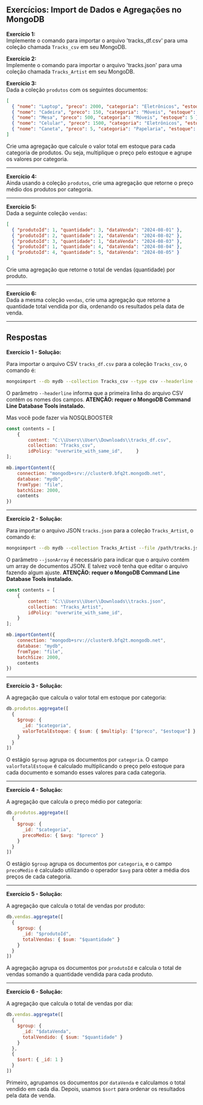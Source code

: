 ## Exercícios: Import de Dados e Agregações no MongoDB

**Exercício 1:**  
Implemente o comando para importar o arquivo 'tracks_df.csv' para uma coleção chamada `Tracks_csv` em seu MongoDB.

**Exercício 2:**  
Implemente o comando para importar o arquivo 'tracks.json' para uma coleção chamada `Tracks_Artist` em seu MongoDB.

**Exercício 3:**  
Dada a coleção `produtos` com os seguintes documentos:

```json
[
  { "nome": "Laptop", "preco": 2000, "categoria": "Eletrônicos", "estoque": 10 },
  { "nome": "Cadeira", "preco": 150, "categoria": "Móveis", "estoque": 20 },
  { "nome": "Mesa", "preco": 500, "categoria": "Móveis", "estoque": 5 },
  { "nome": "Celular", "preco": 1500, "categoria": "Eletrônicos", "estoque": 8 },
  { "nome": "Caneta", "preco": 5, "categoria": "Papelaria", "estoque": 100 }
]
```

Crie uma agregação que calcule o valor total em estoque para cada categoria de produtos. Ou seja, multiplique o preço pelo estoque e agrupe os valores por categoria.

---

**Exercício 4:**  
Ainda usando a coleção `produtos`, crie uma agregação que retorne o preço médio dos produtos por categoria.

---

**Exercício 5:**  
Dada a seguinte coleção `vendas`:

```json
[
  { "produtoId": 1, "quantidade": 3, "dataVenda": "2024-08-01" },
  { "produtoId": 2, "quantidade": 2, "dataVenda": "2024-08-02" },
  { "produtoId": 3, "quantidade": 1, "dataVenda": "2024-08-03" },
  { "produtoId": 1, "quantidade": 4, "dataVenda": "2024-08-04" },
  { "produtoId": 4, "quantidade": 5, "dataVenda": "2024-08-05" }
]
```

Crie uma agregação que retorne o total de vendas (quantidade) por produto.

---

**Exercício 6:**  
Dada a mesma coleção `vendas`, crie uma agregação que retorne a quantidade total vendida por dia, ordenando os resultados pela data de venda.

---


## Respostas  

**Exercício 1 - Solução:**

Para importar o arquivo CSV `tracks_df.csv` para a coleção `Tracks_csv`, o comando é:

```bash
mongoimport --db mydb --collection Tracks_csv --type csv --headerline --file /path/tracks_df.csv
```

O parâmetro `--headerline` informa que a primeira linha do arquivo CSV contém os nomes dos campos. **ATENÇÂO: requer o MongoDB Command Line Database Tools instalado.**

Mas você pode fazer via NOSQLBOOSTER

```javascript
const contents = [
    {
        content: "C:\\Users\\User\\Downloads\\tracks_df.csv",
        collection: "Tracks_csv",
        idPolicy: "overwrite_with_same_id",     }
];

mb.importContent({
    connection: "mongodb+srv://cluster0.bfq2t.mongodb.net",
    database: "mydb",
    fromType: "file",
    batchSize: 2000,
    contents
})
```

---

**Exercício 2 - Solução:**

Para importar o arquivo JSON `tracks.json` para a coleção `Tracks_Artist`, o comando é:

```bash
mongoimport --db mydb --collection Tracks_Artist --file /path/tracks.json --jsonArray
```

O parâmetro `--jsonArray` é necessário para indicar que o arquivo contém um array de documentos JSON. E talvez você tenha que editar o arquivo fazendo algum ajuste.  **ATENÇÂO: requer o MongoDB Command Line Database Tools instalado.**

```javascript
const contents = [
    {
        content: "C:\\Users\\User\\Downloads\\tracks.json",
        collection: "Tracks_Artist",
        idPolicy: "overwrite_with_same_id", 
    }
];

mb.importContent({
    connection: "mongodb+srv://cluster0.bfq2t.mongodb.net",
    database: "mydb",
    fromType: "file",
    batchSize: 2000,
    contents
})
```

---

**Exercício 3 - Solução:**

A agregação que calcula o valor total em estoque por categoria:

```js
db.produtos.aggregate([
  {
    $group: {
      _id: "$categoria",
      valorTotalEstoque: { $sum: { $multiply: ["$preco", "$estoque"] } }
    }
  }
])
```

O estágio `$group` agrupa os documentos por `categoria`. 
O campo `valorTotalEstoque` é calculado multiplicando o preço pelo estoque para cada documento e somando esses valores para cada categoria.

---

**Exercício 4 - Solução:**

A agregação que calcula o preço médio por categoria:

```js
db.produtos.aggregate([
  {
    $group: {
      _id: "$categoria",
      precoMedio: { $avg: "$preco" }
    }
  }
])
```

O estágio `$group` agrupa os documentos por `categoria`, e o campo `precoMedio` é calculado utilizando o operador `$avg` para obter a média dos preços de cada categoria.

---

**Exercício 5 - Solução:**

A agregação que calcula o total de vendas por produto:

```js
db.vendas.aggregate([
  {
    $group: {
      _id: "$produtoId",
      totalVendas: { $sum: "$quantidade" }
    }
  }
])
```

A agregação agrupa os documentos por `produtoId` e calcula o total de vendas somando a quantidade vendida para cada produto.

---

**Exercício 6 - Solução:**

A agregação que calcula o total de vendas por dia:

```js
db.vendas.aggregate([
  {
    $group: {
      _id: "$dataVenda",
      totalVendido: { $sum: "$quantidade" }
    }
  },
  {
    $sort: { _id: 1 }
  }
])
```

Primeiro, agrupamos os documentos por `dataVenda` e calculamos o total vendido em cada dia. Depois, usamos `$sort` para ordenar os resultados pela data de venda.
